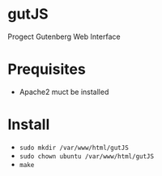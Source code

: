 # gutJS
Progect Gutenberg Web Interface

# Prequisites
- Apache2 muct be installed

# Install
- ```sudo mkdir /var/www/html/gutJS```
- ```sudo chown ubuntu /var/www/html/gutJS```
- ```make```

